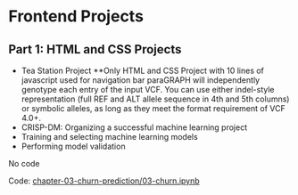 # Frontend Projects

## Part 1: HTML and CSS Projects

* Tea Station Project
  **Only HTML and CSS Project with 10 lines of javascript used for navigation bar
  paraGRAPH will independently genotype each entry of the input VCF. You can use either indel-style representation (full REF and ALT allele sequence in 4th and 5th     columns) or symbolic alleles, as long as they meet the format requirement of VCF 4.0+.
* CRISP-DM: Organizing a successful machine learning project
* Training and selecting machine learning models
* Performing model validation

No code

Code: [chapter-03-churn-prediction/03-churn.ipynb](chapter-03-churn-prediction/03-churn.ipynb)
